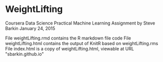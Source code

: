 # WeightLifting
Coursera Data Science Practical Machine Learning Assignment
by Steve Barkin
January 24, 2015

File weightLifting.rmd contains the R markdown file code
File weightLifting.html contains the output of KnitR based on weightLifting.rms
File index.html is a copy of weightLifting.html, viewable at URL "sbarkin.github.io"



